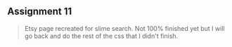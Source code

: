 ## Assignment 11

> Etsy page recreated for slime search. Not 100% finished yet but I will go back and do the rest of the css that I didn't finish.